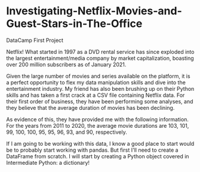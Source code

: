 # Investigating-Netflix-Movies-and-Guest-Stars-in-The-Office
DataCamp First Project

Netflix! What started in 1997 as a DVD rental service has since exploded into the largest entertainment/media company by market capitalization, boasting over 200 million subscribers as of January 2021.

Given the large number of movies and series available on the platform, it is a perfect opportunity to flex my data manipulation skills and dive into the entertainment industry. My friend has also been brushing up on their Python skills and has taken a first crack at a CSV file containing Netflix data. For their first order of business, they have been performing some analyses, and they believe that the average duration of movies has been declining.

As evidence of this, they have provided me with the following information. For the years from 2011 to 2020, the average movie durations are 103, 101, 99, 100, 100, 95, 95, 96, 93, and 90, respectively.

If I am going to be working with this data, I know a good place to start would be to probably start working with pandas. But first I'll need to create a DataFrame from scratch. I will start by creating a Python object covered in Intermediate Python: a dictionary!
